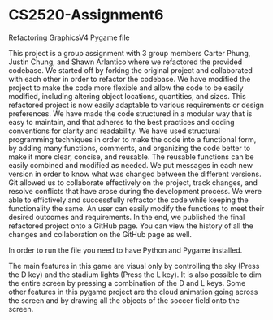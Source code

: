 # CS2520-Assignment6
Refactoring GraphicsV4 Pygame file

This project is a group assignment with 3 group members Carter Phung, Justin Chung, and Shawn Arlantico where we refactored the provided codebase. We started off by forking the original project and collaborated with each other in order to refactor the codebase. We have modified the project to make the code more flexible and allow the code to be easily modified, including altering object locations, quantities, and sizes. This refactored project is now easily adaptable to various requirements or design preferences. We have made the code structured in a modular way that is easy to maintain, and that adheres to the best practices and coding conventions for clarity and readability. We have used structural programming techniques in order to make the code into a functional form, by adding many functions, comments, and organizing the code better to make it more clear, concise, and reusable. The reusable functions can be easily combined and modified as needed. We put messages in each new version in order to know what was changed between the different versions. Git allowed us to collaborate effectively on the project, track changes, and resolve conflicts that have arose during the development process. We were able to effictively and successfully refractor the code while keeping the functionality the same. An user can easily modify the functions to meet their desired outcomes and requirements. In the end, we published the final refactored project onto a GitHub page. You can view the history of all the changes and collaboration on the GitHub page as well.

In order to run the file you need to have Python and Pygame installed.

The main features in this game are visual only by controlling the sky (Press the D key) and the stadium lights (Press the L key). It is also possible to dim the entire screen by pressing a combination of the D and L keys. Some other features in this pygame project are the cloud animation going across the screen and by drawing all the objects of the soccer field onto the screen.

